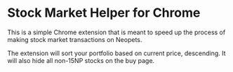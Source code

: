 # Stock Market Helper for Chrome
This is a simple Chrome extension that is meant to speed up the process of making stock market transactions on Neopets.

The extension will sort your portfolio based on current price, descending.  It will also hide all non-15NP stocks on the buy page.